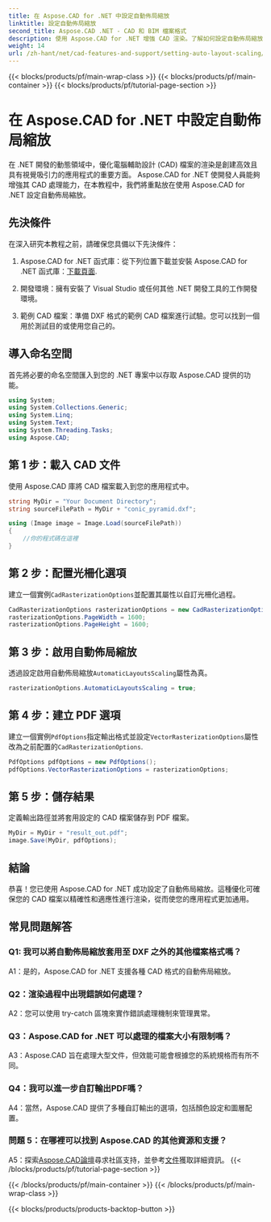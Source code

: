 ```yaml
---
title: 在 Aspose.CAD for .NET 中設定自動佈局縮放
linktitle: 設定自動佈局縮放
second_title: Aspose.CAD .NET - CAD 和 BIM 檔案格式
description: 使用 Aspose.CAD for .NET 增強 CAD 渲染。了解如何設定自動佈局縮放以實現精確且適應性強的檔案渲染。
weight: 14
url: /zh-hant/net/cad-features-and-support/setting-auto-layout-scaling/
---
```


{{< blocks/products/pf/main-wrap-class >}}
{{< blocks/products/pf/main-container >}}
{{< blocks/products/pf/tutorial-page-section >}}

# 在 Aspose.CAD for .NET 中設定自動佈局縮放

在 .NET 開發的動態領域中，優化電腦輔助設計 (CAD) 檔案的渲染是創建高效且具有視覺吸引力的應用程式的重要方面。 Aspose.CAD for .NET 使開發人員能夠增強其 CAD 處理能力，在本教程中，我們將重點放在使用 Aspose.CAD for .NET 設定自動佈局縮放。

## 先決條件

在深入研究本教程之前，請確保您具備以下先決條件：

1.  Aspose.CAD for .NET 函式庫：從下列位置下載並安裝 Aspose.CAD for .NET 函式庫：[下載頁面](https://releases.aspose.com/cad/net/).

2. 開發環境：擁有安裝了 Visual Studio 或任何其他 .NET 開發工具的工作開發環境。

3. 範例 CAD 檔案：準備 DXF 格式的範例 CAD 檔案進行試驗。您可以找到一個用於測試目的或使用您自己的。

## 導入命名空間

首先將必要的命名空間匯入到您的 .NET 專案中以存取 Aspose.CAD 提供的功能。

```csharp
using System;
using System.Collections.Generic;
using System.Linq;
using System.Text;
using System.Threading.Tasks;
using Aspose.CAD;
```

## 第 1 步：載入 CAD 文件

使用 Aspose.CAD 庫將 CAD 檔案載入到您的應用程式中。

```csharp
string MyDir = "Your Document Directory";
string sourceFilePath = MyDir + "conic_pyramid.dxf";

using (Image image = Image.Load(sourceFilePath))
{
    //你的程式碼在這裡
}
```

## 第 2 步：配置光柵化選項

建立一個實例`CadRasterizationOptions`並配置其屬性以自訂光柵化過程。

```csharp
CadRasterizationOptions rasterizationOptions = new CadRasterizationOptions();
rasterizationOptions.PageWidth = 1600;
rasterizationOptions.PageHeight = 1600;
```

## 第 3 步：啟用自動佈局縮放

透過設定啟用自動佈局縮放`AutomaticLayoutsScaling`屬性為真。

```csharp
rasterizationOptions.AutomaticLayoutsScaling = true;
```

## 第 4 步：建立 PDF 選項

建立一個實例`PdfOptions`指定輸出格式並設定`VectorRasterizationOptions`屬性改為之前配置的`CadRasterizationOptions`.

```csharp
PdfOptions pdfOptions = new PdfOptions();
pdfOptions.VectorRasterizationOptions = rasterizationOptions;
```

## 第 5 步：儲存結果

定義輸出路徑並將套用設定的 CAD 檔案儲存到 PDF 檔案。

```csharp
MyDir = MyDir + "result_out.pdf";
image.Save(MyDir, pdfOptions);
```

## 結論

恭喜！您已使用 Aspose.CAD for .NET 成功設定了自動佈局縮放。這種優化可確保您的 CAD 檔案以精確性和適應性進行渲染，從而使您的應用程式更加通用。

## 常見問題解答

### Q1: 我可以將自動佈局縮放套用至 DXF 之外的其他檔案格式嗎？

A1：是的，Aspose.CAD for .NET 支援各種 CAD 格式的自動佈局縮放。

### Q2：渲染過程中出現錯誤如何處理？

A2：您可以使用 try-catch 區塊來實作錯誤處理機制來管理異常。

### Q3：Aspose.CAD for .NET 可以處理的檔案大小有限制嗎？

A3：Aspose.CAD 旨在處理大型文件，但效能可能會根據您的系統規格而有所不同。

### Q4：我可以進一步自訂輸出PDF嗎？

A4：當然，Aspose.CAD 提供了多種自訂輸出的選項，包括顏色設定和圖層配置。

### 問題 5：在哪裡可以找到 Aspose.CAD 的其他資源和支援？

 A5：探索[Aspose.CAD論壇](https://forum.aspose.com/c/cad/19)尋求社區支持，並參考[文件](https://reference.aspose.com/cad/net/)獲取詳細資訊。
{{< /blocks/products/pf/tutorial-page-section >}}

{{< /blocks/products/pf/main-container >}}
{{< /blocks/products/pf/main-wrap-class >}}

{{< blocks/products/products-backtop-button >}}
